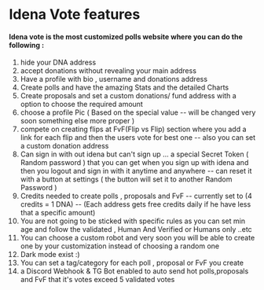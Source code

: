 # Idena Vote features #
#### Idena vote is the  most customized polls website where you can do the following :
1. hide your DNA address
2. accept donations without revealing your main address
3. Have a profile with bio , username and donations address
4. Create polls and have the amazing Stats and the detailed Charts
5. Create proposals and set a custom donations/ fund address with a option to choose the required amount
6. choose a profile Pic ( Based on the special value -- will be changed very soon something else more proper )
7. compete on creating flips at FvF(Flip vs Flip) section where you add a link for each flip and then the users vote for best one -- also you can set a custom donation address
8. Can sign in with out idena but can't sign up ... a special Secret Token ( Random password ) that you can get when you sign up with idena and then you logout and sign in with it anytime and anywhere -- can reset it with a button at settings ( the button will set it to another Random Password )
9. Credits needed to create polls , proposals and FvF -- currently set to (4 credits = 1 DNA) -- (Each address gets free credits daily if he have less that a specific amount)
10. You are not going to be sticked with specific rules as you can set min age and follow the validated , Human And Verified or Humans only ..etc
11. You can choose a custom robot and very soon you will be able to create one by your customization instead of choosing a random one
12. Dark mode exist :)
13. You can set a tag/category for each poll , proposal or FvF you create
14. a Discord Webhook & TG Bot enabled to auto send hot polls,proposals and FvF that it's votes exceed 5 validated votes
